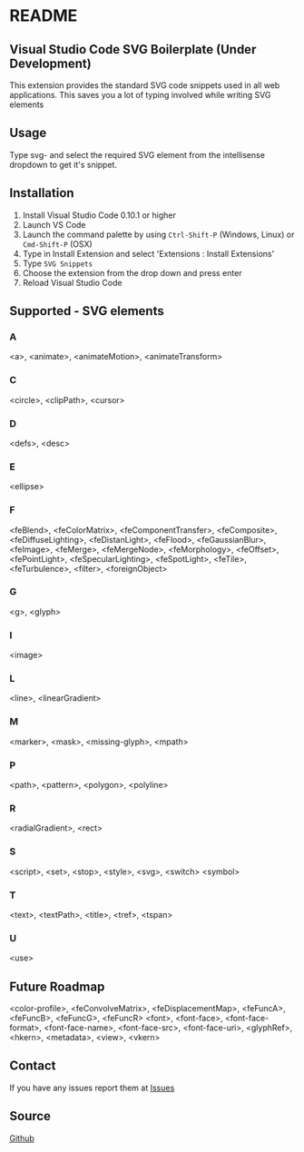 # README
## Visual Studio Code SVG Boilerplate (Under Development)
 
This extension provides the standard SVG code snippets used in all web applications. This saves you a lot of typing
involved while writing SVG elements

## Usage

Type svg- and select the required SVG element from the intellisense dropdown to get it's snippet.

## Installation

1. Install Visual Studio Code 0.10.1 or higher
2. Launch VS Code
3. Launch the command palette by using `Ctrl-Shift-P` (Windows, Linux) or `Cmd-Shift-P` (OSX)
4. Type in Install Extension and select 'Extensions : Install Extensions'
5. Type `SVG Snippets`
6. Choose the extension from the drop down and press enter
7. Reload Visual Studio Code

## Supported - SVG elements

### A
&lt;a&gt;,
&lt;animate&gt;,
&lt;animateMotion&gt;,
&lt;animateTransform&gt;
### C
&lt;circle&gt;,
&lt;clipPath&gt;,
&lt;cursor&gt;
### D
&lt;defs&gt;,
&lt;desc&gt;
### E
&lt;ellipse&gt;
### F
&lt;feBlend&gt;,
&lt;feColorMatrix&gt;,
&lt;feComponentTransfer&gt;,
&lt;feComposite&gt;,
&lt;feDiffuseLighting&gt;,
&lt;feDistanLight&gt;,
&lt;feFlood&gt;,
&lt;feGaussianBlur&gt;,
&lt;feImage&gt;,
&lt;feMerge&gt;,
&lt;feMergeNode&gt;,
&lt;feMorphology&gt;,
&lt;feOffset&gt;,
&lt;fePointLight&gt;,
&lt;feSpecularLighting&gt;,
&lt;feSpotLight&gt;,
&lt;feTile&gt;,
&lt;feTurbulence&gt;,
&lt;filter&gt;,
&lt;foreignObject&gt;
### G
&lt;g&gt;,
&lt;glyph&gt;
### I
&lt;image&gt;
### L
&lt;line&gt;,
&lt;linearGradient&gt;
### M
&lt;marker&gt;,
&lt;mask&gt;,
&lt;missing-glyph&gt;,
&lt;mpath&gt;
### P
&lt;path&gt;,
&lt;pattern&gt;,
&lt;polygon&gt;,
&lt;polyline&gt;
### R
&lt;radialGradient&gt;,
&lt;rect&gt;
### S
&lt;script&gt;,
&lt;set&gt;,
&lt;stop&gt;,
&lt;style&gt;,
&lt;svg&gt;,
&lt;switch&gt;
&lt;symbol&gt;
### T
&lt;text&gt;,
&lt;textPath&gt;,
&lt;title&gt;,
&lt;tref&gt;,
&lt;tspan&gt;
### U
&lt;use&gt;

## Future Roadmap
&lt;color-profile&gt;,
&lt;feConvolveMatrix&gt;,
&lt;feDisplacementMap&gt;,
&lt;feFuncA&gt;,
&lt;feFuncB&gt;,
&lt;feFuncG&gt;,
&lt;feFuncR&gt;
&lt;font&gt;,
&lt;font-face&gt;,
&lt;font-face-format&gt;,
&lt;font-face-name&gt;,
&lt;font-face-src&gt;,
&lt;font-face-uri&gt;,
&lt;glyphRef&gt;,
&lt;hkern&gt;,
&lt;metadata&gt;,
&lt;view&gt;,
&lt;vkern&gt;

## Contact
If you have any issues report them at [Issues](https://github.com/sidthesloth92/vsc_svg_snippets/issues)

## Source
[Github](https://github.com/sidthesloth92/vsc_svg_snippets)

